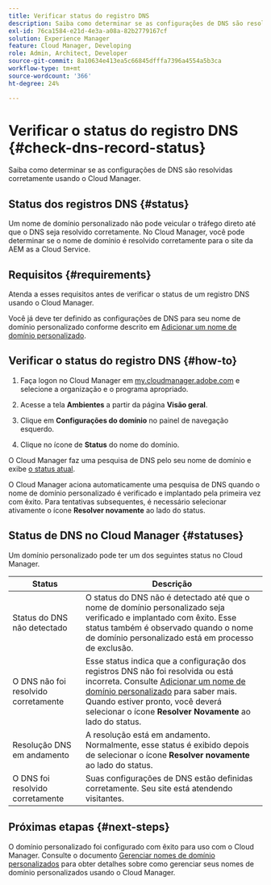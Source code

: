 ```yaml
---
title: Verificar status do registro DNS
description: Saiba como determinar se as configurações de DNS são resolvidas corretamente usando o Cloud Manager.
exl-id: 76ca1584-e21d-4e3a-a08a-82b2779167cf
solution: Experience Manager
feature: Cloud Manager, Developing
role: Admin, Architect, Developer
source-git-commit: 8a10634e413ea5c66845dfffa7396a4554a5b3ca
workflow-type: tm+mt
source-wordcount: '366'
ht-degree: 24%

---
```



# Verificar o status do registro DNS {#check-dns-record-status}

Saiba como determinar se as configurações de DNS são resolvidas corretamente usando o Cloud Manager.

## Status dos registros DNS {#status}

Um nome de domínio personalizado não pode veicular o tráfego direto até que o DNS seja resolvido corretamente. No Cloud Manager, você pode determinar se o nome de domínio é resolvido corretamente para o site da AEM as a Cloud Service.

## Requisitos {#requirements}

Atenda a esses requisitos antes de verificar o status de um registro DNS usando o Cloud Manager.

Você já deve ter definido as configurações de DNS para seu nome de domínio personalizado conforme descrito em [Adicionar um nome de domínio personalizado](/help/implementing/cloud-manager/custom-domain-names/add-custom-domain-name.md).

## Verificar o status do registro DNS {#how-to}

1. Faça logon no Cloud Manager em [my.cloudmanager.adobe.com](https://my.cloudmanager.adobe.com/) e selecione a organização e o programa apropriado.

1. Acesse a tela **Ambientes** a partir da página **Visão geral**.

1. Clique em **Configurações do domínio** no painel de navegação esquerdo.

1. Clique no ícone de **Status** do nome do domínio.

O Cloud Manager faz uma pesquisa de DNS pelo seu nome de domínio e exibe [o status atual](#statuses).

O Cloud Manager aciona automaticamente uma pesquisa de DNS quando o nome de domínio personalizado é verificado e implantado pela primeira vez com êxito. Para tentativas subsequentes, é necessário selecionar ativamente o ícone **Resolver novamente** ao lado do status.

## Status de DNS no Cloud Manager {#statuses}

Um domínio personalizado pode ter um dos seguintes status no Cloud Manager.

| Status | Descrição |
| --- | --- |
| Status do DNS não detectado | O status do DNS não é detectado até que o nome de domínio personalizado seja verificado e implantado com êxito. Esse status também é observado quando o nome de domínio personalizado está em processo de exclusão. |
| O DNS não foi resolvido corretamente | Esse status indica que a configuração dos registros DNS não foi resolvida ou está incorreta. Consulte [Adicionar um nome de domínio personalizado](/help/implementing/cloud-manager/custom-domain-names/add-custom-domain-name.md) para saber mais.<br>Quando estiver pronto, você deverá selecionar o ícone **Resolver Novamente** ao lado do status. |
| Resolução DNS em andamento | A resolução está em andamento. Normalmente, esse status é exibido depois de selecionar o ícone **Resolver novamente** ao lado do status. |
| O DNS foi resolvido corretamente | Suas configurações de DNS estão definidas corretamente. Seu site está atendendo visitantes. |

## Próximas etapas {#next-steps}

O domínio personalizado foi configurado com êxito para uso com o Cloud Manager. Consulte o documento [Gerenciar nomes de domínio personalizados](/help/implementing/cloud-manager/custom-domain-names/managing-custom-domain-names.md) para obter detalhes sobre como gerenciar seus nomes de domínio personalizados usando o Cloud Manager.
